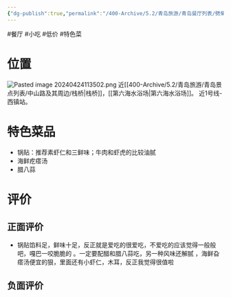 ```yaml
---
{"dg-publish":true,"permalink":"/400-Archive/5.2/青岛旅游/青岛餐厅列表/劈柴院锅贴（西镇店）/","tags":["餐厅","小吃","低价","特色菜"]}
---
```


#餐厅 #小吃 #低价 #特色菜
# 位置
![Pasted image 20240424113502.png](/img/user/800-%E5%85%B6%E4%BB%96/801-%E5%9B%BE%E7%89%87/Pasted%20image%2020240424113502.png)
近[[400-Archive/5.2/青岛旅游/青岛景点列表/中山路及其周边/栈桥\|栈桥]]，[[第六海水浴场\|第六海水浴场]]。
近1号线-西镇站。
# 特色菜品
- 锅贴：推荐素虾仁和三鲜味；牛肉和虾虎的比较油腻
- 海鲜疙瘩汤
- 腊八蒜
# 评价
## 正面评价
- 锅贴馅料足，鲜味十足，反正就是爱吃的很爱吃，不爱吃的应该觉得一般般吧，嘎巴一咬脆脆的 。一定要配醋和腊八蒜吃，另一种风味还解腻 ，海鲜旮瘩汤便宜的狠，里面还有小虾仁，木耳，反正我觉得很值啦
## 负面评价